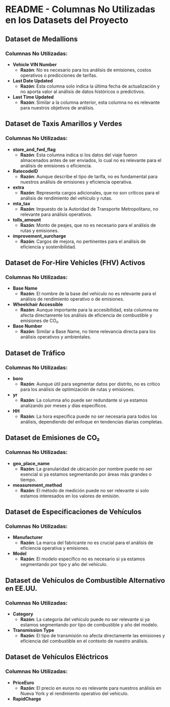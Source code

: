 # README - Columnas No Utilizadas en los Datasets del Proyecto

## Dataset de Medallions
### Columnas No Utilizadas:
- **Vehicle VIN Number**
  - **Razón**: No es necesario para los análisis de emisiones, costos operativos o predicciones de tarifas.
- **Last Date Updated**
  - **Razón**: Esta columna solo indica la última fecha de actualización y no aporta valor al análisis de datos históricos o predictivos.
- **Last Time Updated**
  - **Razón**: Similar a la columna anterior, esta columna no es relevante para nuestros objetivos de análisis.

## Dataset de Taxis Amarillos y Verdes
### Columnas No Utilizadas:
- **store_and_fwd_flag**
  - **Razón**: Esta columna indica si los datos del viaje fueron almacenados antes de ser enviados, lo cual no es relevante para el análisis de emisiones o eficiencia.
- **RatecodeID**
  - **Razón**: Aunque describe el tipo de tarifa, no es fundamental para nuestros análisis de emisiones y eficiencia operativa.
- **extra**
  - **Razón**: Representa cargos adicionales, que no son críticos para el análisis de rendimiento del vehículo y rutas.
- **mta_tax**
  - **Razón**: Impuesto de la Autoridad de Transporte Metropolitano, no relevante para análisis operativos.
- **tolls_amount**
  - **Razón**: Monto de peajes, que no es necesario para el análisis de rutas y emisiones.
- **improvement_surcharge**
  - **Razón**: Cargos de mejora, no pertinentes para el análisis de eficiencia y sostenibilidad.

## Dataset de For-Hire Vehicles (FHV) Activos
### Columnas No Utilizadas:
- **Base Name**
  - **Razón**: El nombre de la base del vehículo no es relevante para el análisis de rendimiento operativo o de emisiones.
- **Wheelchair Accessible**
  - **Razón**: Aunque importante para la accesibilidad, esta columna no afecta directamente los análisis de eficiencia de combustible y emisiones de CO₂.
- **Base Number**
  - **Razón**: Similar a Base Name, no tiene relevancia directa para los análisis operativos y ambientales.

## Dataset de Tráfico
### Columnas No Utilizadas:
- **boro**
  - **Razón**: Aunque útil para segmentar datos por distrito, no es crítico para los análisis de optimización de rutas y emisiones.
- **yr**
  - **Razón**: La columna año puede ser redundante si ya estamos analizando por meses y días específicos.
- **HH**
  - **Razón**: La hora específica puede no ser necesaria para todos los análisis, dependiendo del enfoque en tendencias diarias completas.

## Dataset de Emisiones de CO₂
### Columnas No Utilizadas:
- **geo_place_name**
  - **Razón**: La granularidad de ubicación por nombre puede no ser esencial si ya estamos segmentando por áreas más grandes o tiempo.
- **measurement_method**
  - **Razón**: El método de medición puede no ser relevante si solo estamos interesados en los valores de emisión.

## Dataset de Especificaciones de Vehículos
### Columnas No Utilizadas:
- **Manufacturer**
  - **Razón**: La marca del fabricante no es crucial para el análisis de eficiencia operativa y emisiones.
- **Model**
  - **Razón**: El modelo específico no es necesario si ya estamos segmentando por tipo y año del vehículo.

## Dataset de Vehículos de Combustible Alternativo en EE.UU.
### Columnas No Utilizadas:
- **Category**
  - **Razón**: La categoría del vehículo puede no ser relevante si ya estamos segmentando por tipo de combustible y año del modelo.
- **Transmission Type**
  - **Razón**: El tipo de transmisión no afecta directamente las emisiones y eficiencia del combustible en el contexto de nuestro análisis.

## Dataset de Vehículos Eléctricos
### Columnas No Utilizadas:
- **PriceEuro**
  - **Razón**: El precio en euros no es relevante para nuestros análisis en Nueva York y el rendimiento operativo del vehículo.
- **RapidCharge**
